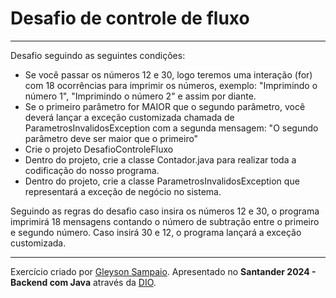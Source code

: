 # Desafio de controle de fluxo
---
Desafio seguindo as seguintes condições:
- Se você passar os números 12 e 30, logo teremos uma interação (for) com 18 ocorrências para imprimir os números, exemplo: "Imprimindo o número 1", "Imprimindo o número 2" e assim por diante.
- Se o primeiro parâmetro for MAIOR que o segundo parâmetro, você deverá lançar a exceção customizada chamada de ParametrosInvalidosException com a segunda mensagem: "O segundo parâmetro deve ser maior que o primeiro"
- Crie o projeto DesafioControleFluxo
- Dentro do projeto, crie a classe Contador.java para realizar toda a codificação do nosso programa.
- Dentro do projeto, crie a classe ParametrosInvalidosException que representará a exceção de negócio no sistema.

Seguindo as regras do desafio caso insira os números 12 e 30, o programa imprimirá 18 mensagens contando o número de subtração entre o primeiro e segundo número.
Caso insirá 30 e 12, o programa lançará a exceção customizada.

---

Exercício criado por [Gleyson Sampaio](https://github.com/glysns).
Apresentado no **Santander 2024 - Backend com Java** através da [DIO](dio.me).